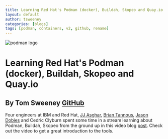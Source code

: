 ```yaml
---
title: Learning Red Hat's Podman (docker), Buildah, Skopeo and Quay.io
layout: default
author: tsweeney
categories: [blogs]
tags: [podman, containers, v2, github, rename]
---
```


![podman logo](../static/vectors/raw/podman.svg)

# Learning Red Hat's Podman (docker), Buildah, Skopeo and Quay.io

## By Tom Sweeney [GitHub](https://github.com/TomSweeneyRedhat)

Four engineers at IBM and Red Hat, [JJ Asghar](https://twitter.com/jjasghar), [Brian Tannous](https://twitter.com/briantannous), [Jason Dobies](https://twitter.com/jdob) and Cedric Clyburn spent some time in a stream learning about Podman, Buildah, Skopeo from the ground up in this video blog [post](https://www.youtube.com/watch?time_continue=246&v=IKGcxxjieFo&feature=emb_logo). Check out the video to get a great introduction to the tools.
